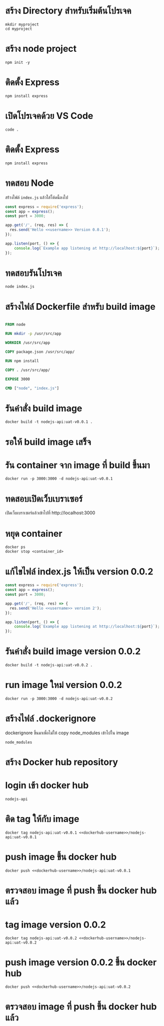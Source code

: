# สร้าง Directory สําหรับเริ่มต้นโปรเจค

```commandline
mkdir myproject
cd myproject
``` 

# สร้าง node project

```commandline
npm init -y
```

# ติดตั้ง Express

```commandline  
npm install express
```

# เปิดโปรเจคด้วย VS Code

```commandline
code .
```

# ติดตั้ง Express 

```commandline
npm install express
```

# ทดสอบ Node 

สร้างไฟล์ `index.js` แล้วใส่โค้ดนี้ลงไป

```javascript
const express = require('express');
const app = express();
const port = 3000;

app.get('/', (req, res) => {
  res.send('Hello <<username>> Version 0.0.1');
});

app.listen(port, () => {
    console.log(`Example app listening at http://localhost:${port}`);
});

```


# ทดสอบรันโปรเจค

```commandline
node index.js
```

# สร้างไฟล์ Dockerfile สําหรับ build image

```dockerfile

FROM node

RUN mkdir -p /usr/src/app

WORKDIR /usr/src/app

COPY package.json /usr/src/app/

RUN npm install

COPY . /usr/src/app/

EXPOSE 3000

CMD ["node", "index.js"]

```

# รันคำสั่ง build image

```commandline
docker build -t nodejs-api:uat-v0.0.1 .
```

# รอให้ build image เสร็จ

# รัน container จาก image ที่ build ขึ้นมา

```commandline
docker run -p 3000:3000 -d nodejs-api:uat-v0.0.1
```

# ทดสอบเปิดเว็บเบราเซอร์

เปิดเว็บเบราเซอร์แล้วเข้าไปที่ http://localhost:3000

# หยุด container

```commandline
docker ps
docker stop <container_id>
``` 

# แก้ไขไฟล์ index.js ให้เป็น version 0.0.2

```javascript
const express = require('express');
const app = express();
const port = 3000;

app.get('/', (req, res) => {
  res.send('Hello <<username>> version 2');
});

app.listen(port, () => {
    console.log(`Example app listening at http://localhost:${port}`);
});
```


# รันคำสั่ง build image version 0.0.2

```commandline
docker build -t nodejs-api:uat-v0.0.2 .
```


# run image ใหม่ version 0.0.2

```commandline
docker run -p 3000:3000 -d nodejs-api:uat-v0.0.2
```

# สร้างไฟล์ .dockerignore

dockerignore ขึ้นมาเพื่อไม่ให้ copy node_modules เข้าไปใน image

```plaintext
node_modules
```

# สร้าง Docker hub repository

# login เข้า docker hub

```ตั้งชื่อ repository
nodejs-api
```

# ติด tag ให้กับ image

```commandline
docker tag nodejs-api:uat-v0.0.1 <<dockerhub-username>>/nodejs-api:uat-v0.0.1
```


# push image ขึ้น docker hub

```commandline
docker push <<dockerhub-username>>/nodejs-api:uat-v0.0.1
```

# ตรวจสอบ image ที่ push ขึ้น docker hub แล้ว

# tag image version 0.0.2

```commandline
docker tag nodejs-api:uat-v0.0.2 <<dockerhub-username>>/nodejs-api:uat-v0.0.2
```

# push image version 0.0.2 ขึ้น docker hub

```commandline
docker push <<dockerhub-username>>/nodejs-api:uat-v0.0.2
``` 

# ตรวจสอบ image ที่ push ขึ้น docker hub แล้ว